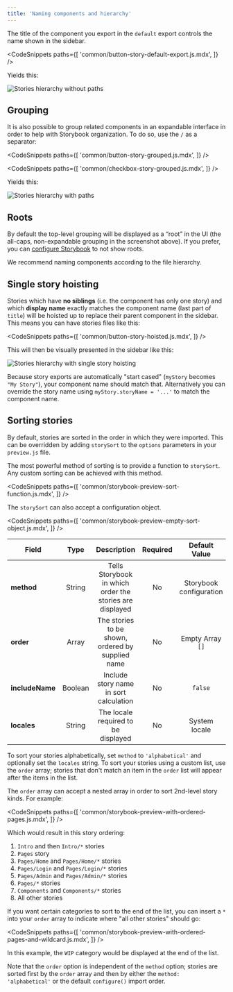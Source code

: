```yaml
---
title: 'Naming components and hierarchy'
---
```


The title of the component you export in the `default` export controls the name shown in the sidebar.

<!-- prettier-ignore-start -->

<CodeSnippets
  paths={[
    'common/button-story-default-export.js.mdx',
  ]}
/>

<!-- prettier-ignore-end -->

Yields this:

![Stories hierarchy without paths](./naming-hierarchy-no-path.png)

## Grouping

It is also possible to group related components in an expandable interface in order to help with Storybook organization. To do so, use the `/` as a separator:

<!-- prettier-ignore-start -->

<CodeSnippets
  paths={[
    'common/button-story-grouped.js.mdx',
  ]}
/>

<!-- prettier-ignore-end -->

<!-- prettier-ignore-start -->

<CodeSnippets
  paths={[
    'common/checkbox-story-grouped.js.mdx',
  ]}
/>

<!-- prettier-ignore-end -->

Yields this:

![Stories hierarchy with paths](./naming-hierarchy-with-path.png)

## Roots

By default the top-level grouping will be displayed as a “root” in the UI (the all-caps, non-expandable grouping in the screenshot above). If you prefer, you can [configure Storybook](../configure/sidebar-and-urls.md#roots) to not show roots.

We recommend naming components according to the file hierarchy.

## Single story hoisting

Stories which have **no siblings** (i.e. the component has only one story) and which **display name** exactly matches the component name (last part of `title`) will be hoisted up to replace their parent component in the sidebar. This means you can have stories files like this:

<!-- prettier-ignore-start -->

<CodeSnippets
  paths={[
    'common/button-story-hoisted.js.mdx',
  ]}
/>

<!-- prettier-ignore-end -->

This will then be visually presented in the sidebar like this:

![Stories hierarchy with single story hoisting](./naming-hierarchy-single-story-hoisting.png)

Because story exports are automatically "start cased" (`myStory` becomes `"My Story"`), your component name should match that. Alternatively you can override the story name using `myStory.storyName = '...'` to match the component name.

## Sorting stories

By default, stories are sorted in the order in which they were imported. This can be overridden by adding `storySort` to the `options` parameters in your `preview.js` file.

The most powerful method of sorting is to provide a function to `storySort`. Any custom sorting can be achieved with this method.

<!-- prettier-ignore-start -->

<CodeSnippets
  paths={[
    'common/storybook-preview-sort-function.js.mdx',
  ]}
/>

<!-- prettier-ignore-end -->

The `storySort` can also accept a configuration object.

<!-- prettier-ignore-start -->

<CodeSnippets
  paths={[
    'common/storybook-preview-empty-sort-object.js.mdx',
  ]}
/>

<!-- prettier-ignore-end -->

| Field           |  Type   |                       Description                        | Required |      Default Value      |          Example          |
| --------------- | :-----: | :------------------------------------------------------: | :------: | :---------------------: | :-----------------------: |
| **method**      | String  | Tells Storybook in which order the stories are displayed |    No    | Storybook configuration |     `'alphabetical'`      |
| **order**       |  Array  |     The stories to be shown, ordered by supplied name     |    No    |    Empty Array `[]`     | `['Intro', 'Components']` |
| **includeName** | Boolean |          Include story name in sort calculation          |    No    |         `false`         |          `true`           |
| **locales**     | String  |           The locale required to be displayed            |    No    |      System locale      |          `en-US`          |

To sort your stories alphabetically, set `method` to `'alphabetical'` and optionally set the `locales` string. To sort your stories using a custom list, use the `order` array; stories that don't match an item in the `order` list will appear after the items in the list.

The `order` array can accept a nested array in order to sort 2nd-level story kinds. For example:

<!-- prettier-ignore-start -->

<CodeSnippets
  paths={[
    'common/storybook-preview-with-ordered-pages.js.mdx',
  ]}
/>

<!-- prettier-ignore-end -->

Which would result in this story ordering:

1. `Intro` and then `Intro/*` stories
2. `Pages` story
3. `Pages/Home` and `Pages/Home/*` stories
4. `Pages/Login` and `Pages/Login/*` stories
5. `Pages/Admin` and `Pages/Admin/*` stories
6. `Pages/*` stories
7. `Components` and `Components/*` stories
8. All other stories

If you want certain categories to sort to the end of the list, you can insert a `*` into your `order` array to indicate where "all other stories" should go:

<!-- prettier-ignore-start -->

<CodeSnippets
  paths={[
    'common/storybook-preview-with-ordered-pages-and-wildcard.js.mdx',
  ]}
/>

<!-- prettier-ignore-end -->

In this example, the `WIP` category would be displayed at the end of the list.

Note that the `order` option is independent of the `method` option; stories are sorted first by the `order` array and then by either the `method: 'alphabetical'` or the default `configure()` import order.
